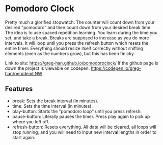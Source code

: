 # Pomodoro Clock

Pretty much a glorified stopwatch. The counter will count down from your desired "pomodoro" and then count down from your desired break time. The idea is to use spaced repetition learning. You learn during the time you set, and take a break. Breaks are supposed to increase as you do more intervals.
It will loop until you press the refresh button which resets the entire timer.
Everything should resize itself correctly without shifting elements (even as the numbers grow), but this has been finicky.

Link to site: https://greg-han.github.io/pomodoroclock/
If the github page is down the project is viewable on codepen:
https://codepen.io/greg-han/pen/demLNW

## Features

* break: Sets the break interval (in minutes).
* time: Sets the time interval (in minutes).
* play-button: Starts the "pomodoro loop" until you press refresh.
* pause-button: Literally pauses the timer. Press play again to pick up where you left off.
* refresh-button: Resets everything. All data will be cleared, all loops will stop running, and you will need to input new interval lengths in order to start again.
